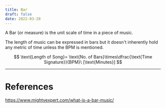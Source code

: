 ```yaml
---
title: Bar
draft: false
date: 2022-03-20
---
```


A Bar (or measure) is the unit scale of time in a piece of music. 

The length of music can be expressed in bars but it doesn't inherently hold any metric of time unless the BPM is mentioned. 

$$
\text{Length of Song}= \text{No. of Bars}\times\dfrac{\text{Time Signature}}{BPM}\ [\text{Minutes}]
$$



---
# References
https://www.mightyexpert.com/what-is-a-bar-music/